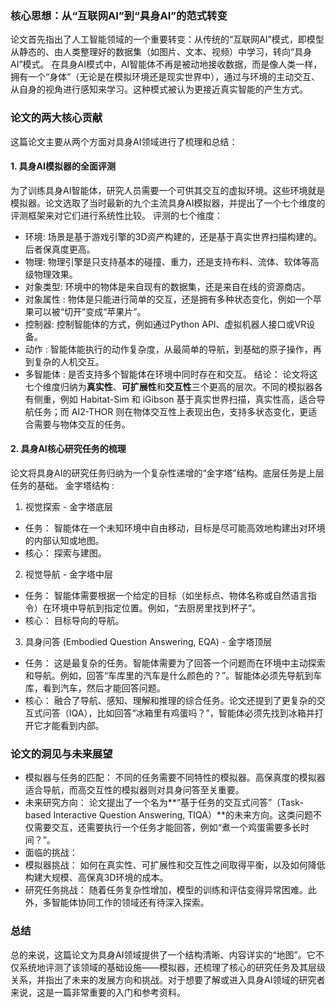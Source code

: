 ### 核心思想：从“互联网AI”到“具身AI”的范式转变
论文首先指出了人工智能领域的一个重要转变：从传统的“互联网AI”模式，即模型从静态的、由人类整理好的数据集（如图片、文本、视频）中学习，转向“具身AI”模式。
在具身AI模式中，AI智能体不再是被动地接收数据，而是像人类一样，拥有一个“身体”（无论是在模拟环境还是现实世界中），通过与环境的主动交互、从自身的视角进行感知来学习。这种模式被认为更接近真实智能的产生方式。

### 论文的两大核心贡献

这篇论文主要从两个方面对具身AI领域进行了梳理和总结：
#### 1. 具身AI模拟器的全面评测
为了训练具身AI智能体，研究人员需要一个可供其交互的虚拟环境。这些环境就是模拟器。论文选取了当时最新的九个主流具身AI模拟器，并提出了一个七个维度的评测框架来对它们进行系统性比较。
评测的七个维度：
* 环境: 场景是基于游戏引擎的3D资产构建的，还是基于真实世界扫描构建的。后者保真度更高。
* 物理: 物理引擎是只支持基本的碰撞、重力，还是支持布料、流体、软体等高级物理效果。
* 对象类型: 环境中的物体是来自现有的数据集，还是来自在线的资源商店。
* 对象属性 : 物体是只能进行简单的交互，还是拥有多种状态变化，例如一个苹果可以被“切开”变成“苹果片”。
* 控制器: 控制智能体的方式，例如通过Python API、虚拟机器人接口或VR设备。
* 动作 : 智能体能执行的动作复杂度，从最简单的导航，到基础的原子操作，再到复杂的人机交互。
* 多智能体 : 是否支持多个智能体在环境中同时存在和交互。
结论： 论文将这七个维度归纳为**真实性**、**可扩展性**和**交互性**三个更高的层次。不同的模拟器各有侧重，例如 Habitat-Sim 和 iGibson 基于真实世界扫描，真实性高，适合导航任务；而 AI2-THOR 则在物体交互性上表现出色，支持多状态变化，更适合需要与物体交互的任务。

#### 2. 具身AI核心研究任务的梳理
论文将具身AI的研究任务归纳为一个复杂性递增的“金字塔”结构。底层任务是上层任务的基础。
金字塔结构 :
1. 视觉探索 - 金字塔底层
* 任务： 智能体在一个未知环境中自由移动，目标是尽可能高效地构建出对环境的内部认知或地图。
* 核心： 探索与建图。
2. 视觉导航 - 金字塔中层
* 任务： 智能体需要根据一个给定的目标（如坐标点、物体名称或自然语言指令）在环境中导航到指定位置。例如，“去厨房里找到杯子”。
* 核心： 目标导向的导航。
3. 具身问答 (Embodied Question Answering, EQA) - 金字塔顶层
* 任务： 这是最复杂的任务。智能体需要为了回答一个问题而在环境中主动探索和导航。例如，回答“车库里的汽车是什么颜色的？”。智能体必须先导航到车库，看到汽车，然后才能回答问题。
* 核心： 融合了导航、感知、理解和推理的综合任务。论文还提到了更复杂的交互式问答（IQA），比如回答“冰箱里有鸡蛋吗？”，智能体必须先找到冰箱并打开它才能看到内部。

### 论文的洞见与未来展望
* 模拟器与任务的匹配： 不同的任务需要不同特性的模拟器。高保真度的模拟器适合导航，而高交互性的模拟器则对具身问答至关重要。
* 未来研究方向： 论文提出了一个名为**“基于任务的交互式问答”（Task-based Interactive Question Answering, TIQA）**的未来方向。这类问题不仅需要交互，还需要执行一个任务才能回答，例如“煮一个鸡蛋需要多长时间？”。
* 面临的挑战：
* 模拟器挑战： 如何在真实性、可扩展性和交互性之间取得平衡，以及如何降低构建大规模、高保真3D环境的成本。
* 研究任务挑战： 随着任务复杂性增加，模型的训练和评估变得异常困难。此外，多智能体协同工作的领域还有待深入探索。

### 总结
总的来说，这篇论文为具身AI领域提供了一个结构清晰、内容详实的“地图”。它不仅系统地评测了该领域的基础设施——模拟器，还梳理了核心的研究任务及其层级关系，并指出了未来的发展方向和挑战。对于想要了解或进入具身AI领域的研究者来说，这是一篇非常重要的入门和参考资料。

